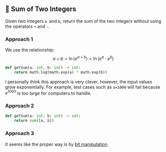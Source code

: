 ## :book: Sum of Two Integers
Given two integers `a `and `b`, return the sum of the two integers without using the operators `+` and `-`.

### Approach 1
We use the relationship:
$$
a+b=\ln(e^{a+b})=\ln(e^a\cdot e^b)
$$

```python
def getSum(a: int, b: int) -> int:
    return math.log(math.exp(a) * math.exp(b))
```

I personally think this approach is very clever, however, the input values grow exponentially. For example, test cases such as `a=1000` will fail because $e^{1000}$ is too large for computers to handle.

### Approach 2
```python
def getSum(a: int, b: int) -> int:
    return sum([a, b])
```

### Approach 3
It seems like the proper way is by [bit manipulation](https://leetcode.com/problems/sum-of-two-integers/solutions/84278/a-summary-how-to-use-bit-manipulation-to-solve-problems-easily-and-efficiently).
